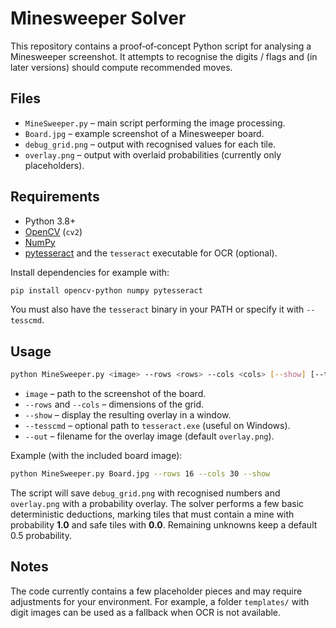 # Minesweeper Solver

This repository contains a proof‑of‑concept Python script for analysing a Minesweeper screenshot. It attempts to recognise the digits / flags and (in later versions) should compute recommended moves.

## Files

- `MineSweeper.py` – main script performing the image processing.
- `Board.jpg` – example screenshot of a Minesweeper board.
- `debug_grid.png` – output with recognised values for each tile.
- `overlay.png` – output with overlaid probabilities (currently only placeholders).

## Requirements

- Python 3.8+
- [OpenCV](https://pypi.org/project/opencv-python/) (`cv2`)
- [NumPy](https://numpy.org/)
- [pytesseract](https://pypi.org/project/pytesseract/) and the `tesseract` executable for OCR (optional).

Install dependencies for example with:

```bash
pip install opencv-python numpy pytesseract
```

You must also have the `tesseract` binary in your PATH or specify it with `--tesscmd`.

## Usage

```bash
python MineSweeper.py <image> --rows <rows> --cols <cols> [--show] [--tesscmd <path>] [--out <file>]
```

- `image` – path to the screenshot of the board.
- `--rows` and `--cols` – dimensions of the grid.
- `--show` – display the resulting overlay in a window.
- `--tesscmd` – optional path to `tesseract.exe` (useful on Windows).
- `--out` – filename for the overlay image (default `overlay.png`).

Example (with the included board image):

```bash
python MineSweeper.py Board.jpg --rows 16 --cols 30 --show
```

The script will save `debug_grid.png` with recognised numbers and `overlay.png` with a probability overlay. The solver performs a few basic deterministic deductions, marking tiles that must contain a mine with probability **1.0** and safe tiles with **0.0**. Remaining unknowns keep a default 0.5 probability.

## Notes

The code currently contains a few placeholder pieces and may require adjustments for your environment. For example, a folder `templates/` with digit images can be used as a fallback when OCR is not available.
